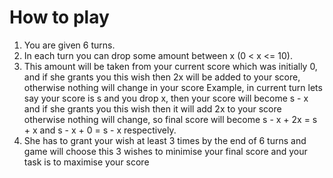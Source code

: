 # How to play
1. You are given 6 turns.
2. In each turn you can drop some amount between x (0 < x <= 10).
3. This amount will be taken from your current score which was initially 0, and if she grants you this wish then 2x will be added to your score, 
otherwise nothing will change in your score
Example, in current turn lets say your score is s and you drop x, then your score will become s - x and if she grants you this wish then it will add 2x to 
your score otherwise nothing will change, so final score will become s - x + 2x = s + x and s - x + 0 = s - x respectively.
4. She has to grant your wish at least 3 times by the end of 6 turns and game will choose this 3 wishes to minimise your final score and your task is to maximise your score
